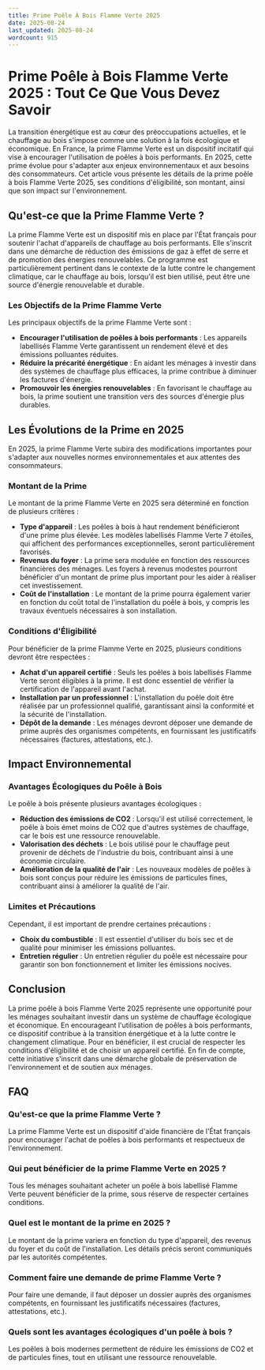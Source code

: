```yaml
---
title: Prime Poêle À Bois Flamme Verte 2025
date: 2025-08-24
last_updated: 2025-08-24
wordcount: 915
---
```


# Prime Poêle à Bois Flamme Verte 2025 : Tout Ce Que Vous Devez Savoir

La transition énergétique est au cœur des préoccupations actuelles, et le chauffage au bois s'impose comme une solution à la fois écologique et économique. En France, la prime Flamme Verte est un dispositif incitatif qui vise à encourager l'utilisation de poêles à bois performants. En 2025, cette prime évolue pour s'adapter aux enjeux environnementaux et aux besoins des consommateurs. Cet article vous présente les détails de la prime poêle à bois Flamme Verte 2025, ses conditions d'éligibilité, son montant, ainsi que son impact sur l'environnement.

## Qu'est-ce que la Prime Flamme Verte ?

La prime Flamme Verte est un dispositif mis en place par l'État français pour soutenir l'achat d'appareils de chauffage au bois performants. Elle s'inscrit dans une démarche de réduction des émissions de gaz à effet de serre et de promotion des énergies renouvelables. Ce programme est particulièrement pertinent dans le contexte de la lutte contre le changement climatique, car le chauffage au bois, lorsqu'il est bien utilisé, peut être une source d'énergie renouvelable et durable.

### Les Objectifs de la Prime Flamme Verte

Les principaux objectifs de la prime Flamme Verte sont :

- **Encourager l'utilisation de poêles à bois performants** : Les appareils labellisés Flamme Verte garantissent un rendement élevé et des émissions polluantes réduites.
- **Réduire la précarité énergétique** : En aidant les ménages à investir dans des systèmes de chauffage plus efficaces, la prime contribue à diminuer les factures d'énergie.
- **Promouvoir les énergies renouvelables** : En favorisant le chauffage au bois, la prime soutient une transition vers des sources d'énergie plus durables.

## Les Évolutions de la Prime en 2025

En 2025, la prime Flamme Verte subira des modifications importantes pour s'adapter aux nouvelles normes environnementales et aux attentes des consommateurs.

### Montant de la Prime

Le montant de la prime Flamme Verte en 2025 sera déterminé en fonction de plusieurs critères :

- **Type d'appareil** : Les poêles à bois à haut rendement bénéficieront d'une prime plus élevée. Les modèles labellisés Flamme Verte 7 étoiles, qui affichent des performances exceptionnelles, seront particulièrement favorisés.
- **Revenus du foyer** : La prime sera modulée en fonction des ressources financières des ménages. Les foyers à revenus modestes pourront bénéficier d'un montant de prime plus important pour les aider à réaliser cet investissement.
- **Coût de l'installation** : Le montant de la prime pourra également varier en fonction du coût total de l'installation du poêle à bois, y compris les travaux éventuels nécessaires à son installation.

### Conditions d'Éligibilité

Pour bénéficier de la prime Flamme Verte en 2025, plusieurs conditions devront être respectées :

- **Achat d'un appareil certifié** : Seuls les poêles à bois labellisés Flamme Verte seront éligibles à la prime. Il est donc essentiel de vérifier la certification de l'appareil avant l'achat.
- **Installation par un professionnel** : L'installation du poêle doit être réalisée par un professionnel qualifié, garantissant ainsi la conformité et la sécurité de l'installation.
- **Dépôt de la demande** : Les ménages devront déposer une demande de prime auprès des organismes compétents, en fournissant les justificatifs nécessaires (factures, attestations, etc.).

## Impact Environnemental

### Avantages Écologiques du Poêle à Bois

Le poêle à bois présente plusieurs avantages écologiques :

- **Réduction des émissions de CO2** : Lorsqu'il est utilisé correctement, le poêle à bois émet moins de CO2 que d'autres systèmes de chauffage, car le bois est une ressource renouvelable.
- **Valorisation des déchets** : Le bois utilisé pour le chauffage peut provenir de déchets de l'industrie du bois, contribuant ainsi à une économie circulaire.
- **Amélioration de la qualité de l'air** : Les nouveaux modèles de poêles à bois sont conçus pour réduire les émissions de particules fines, contribuant ainsi à améliorer la qualité de l'air.

### Limites et Précautions

Cependant, il est important de prendre certaines précautions :

- **Choix du combustible** : Il est essentiel d'utiliser du bois sec et de qualité pour minimiser les émissions polluantes.
- **Entretien régulier** : Un entretien régulier du poêle est nécessaire pour garantir son bon fonctionnement et limiter les émissions nocives.

## Conclusion

La prime poêle à bois Flamme Verte 2025 représente une opportunité pour les ménages souhaitant investir dans un système de chauffage écologique et économique. En encourageant l'utilisation de poêles à bois performants, ce dispositif contribue à la transition énergétique et à la lutte contre le changement climatique. Pour en bénéficier, il est crucial de respecter les conditions d'éligibilité et de choisir un appareil certifié. En fin de compte, cette initiative s'inscrit dans une démarche globale de préservation de l'environnement et de soutien aux ménages.

## FAQ

### Qu'est-ce que la prime Flamme Verte ?

La prime Flamme Verte est un dispositif d'aide financière de l'État français pour encourager l'achat de poêles à bois performants et respectueux de l'environnement.

### Qui peut bénéficier de la prime Flamme Verte en 2025 ?

Tous les ménages souhaitant acheter un poêle à bois labellisé Flamme Verte peuvent bénéficier de la prime, sous réserve de respecter certaines conditions.

### Quel est le montant de la prime en 2025 ?

Le montant de la prime variera en fonction du type d'appareil, des revenus du foyer et du coût de l'installation. Les détails précis seront communiqués par les autorités compétentes.

### Comment faire une demande de prime Flamme Verte ?

Pour faire une demande, il faut déposer un dossier auprès des organismes compétents, en fournissant les justificatifs nécessaires (factures, attestations, etc.).

### Quels sont les avantages écologiques d'un poêle à bois ?

Les poêles à bois modernes permettent de réduire les émissions de CO2 et de particules fines, tout en utilisant une ressource renouvelable.